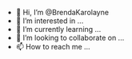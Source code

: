 - 👋 Hi, I’m @BrendaKarolayne
- 👀 I’m interested in ...
- 🌱 I’m currently learning ...
- 💞️ I’m looking to collaborate on ...
- 📫 How to reach me ...

<!---
BrendaKarolayne/BrendaKarolayne is a ✨ special ✨ repository because its `README.md` (this file) appears on your GitHub profile.
You can click the Preview link to take a look at your changes.
--->
